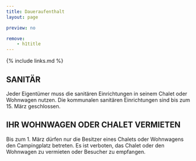 ```yaml
---
title: Daueraufenthalt
layout: page

preview: no

remove:
    - h1title
---
```


{% include links.md %}

## SANITÄR

Jeder Eigentümer muss die sanitären Einrichtungen in seinem Chalet oder Wohnwagen nutzen. Die kommunalen sanitären Einrichtungen sind bis zum 15. März geschlossen.

## IHR WOHNWAGEN ODER CHALET VERMIETEN

Bis zum 1. März dürfen nur die Besitzer eines Chalets oder Wohnwagens den Campingplatz betreten. Es ist verboten, das Chalet oder den Wohnwagen zu vermieten oder Besucher zu empfangen.